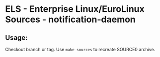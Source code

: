 # ELS - Enterprise Linux/EuroLinux Sources - notification-daemon
 
## Usage:
  Checkout branch or tag. Use `make sources` to recreate  SOURCE0 archive.
